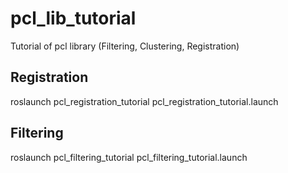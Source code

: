 # pcl_lib_tutorial
Tutorial of pcl library (Filtering, Clustering, Registration)


## Registration
roslaunch pcl_registration_tutorial pcl_registration_tutorial.launch 

## Filtering
roslaunch pcl_filtering_tutorial pcl_filtering_tutorial.launch 


